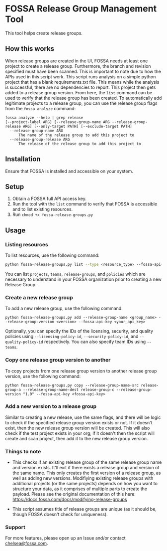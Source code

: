 # FOSSA Release Group Management Tool

This tool helps create release groups.

## How this works

When release groups are created in the UI, FOSSA needs at least one project to create a release group. Furthermore, the branch and revision specified must have been scanned. This is important to note due to how the APIs used in this script work. This script runs analysis on a simple python project that has a blank requirements.txt file. This means while the analysis is successful, there are no dependencies to report. This project then gets added to a release group version. From here, the `list` command can be used to verify that the release group has been created. To automatically add legitimate projects to a release group, you can use the release group flags from the `fossa analyze` command:

```
fossa analyze --help | grep release
[--project-label ARG] [--release-group-name ARG --release-group-release ARG] [--only-target PATH] [--exclude-target PATH]
  --release-group-name ARG
      The name of the release group to add this project to
  --release-group-release ARG
      The release of the release group to add this project to
```

## Installation

Ensure that FOSSA is installed and accessible on your system.

## Setup

1. Obtain a FOSSA full API access key.
2. Run the tool with the `list` command to verify that FOSSA is accessible and to list existing resources.
3. Run `chmod +x fossa-release-groups.py`

## Usage

### Listing resources

To list resources, use the following command:

```bash
python fossa-release-groups.py list --type <resource_type> --fossa-api-key <your_api_key>
```

You can list `projects`, `teams`, `release-groups`, and `policies` which are necessary to understand in your FOSSA organization prior to creating a new Release Group.

### Create a new release group

To add a new release group, use the following command:

```
python fossa-release-groups.py add --release-group-name <group_name> --release-group-version <version> --fossa-api-key <your_api_key>
```

Optionally, you can specify the IDs of the licensing, security, and quality policies using `--licensing-policy-id`, `--security-policy-id`, and `--quality-policy-id` respectively. You can also specify team IDs using `--teams`.


### Copy one release group version to another

To copy projects from one release group version to another release group version, use the following command:

```
python fossa-release-groups.py copy --release-group-name-src release-group-a --release-group-name-dest release-group-c --release-group-version "1.0" --fossa-api-key <fossa-api-key>
```

### Add a new version to a release group

Similar to creating a new release, use the same flags, and there will be logic to check if the specified release group version exists or not. If it doesn't exist, then the new release group version will be created. This will also check if the test project exists in your org; if it doesn't then the script will create and scan project, then add it to the new release group version.

### Things to note

- This checks if an existing release group of the same release group name and version exists. It'll exit if there exists a release group and version of the same name. This only creates the first version of a release group, as well as adding new versions. Modifiying existing release groups with additional projects (or the same projects) depends on how you want to structure your data, as it comprises of multiple parts to create the payload.
Please see the original documentation of this here: https://docs.fossa.com/docs/modifying-release-groups

- This script assumes title of release groups are unique (as it should be, though FOSSA doesn't check for uniqueness).

### Support
For more features, please open up an Issue and/or contact chelsea@fossa.com.
